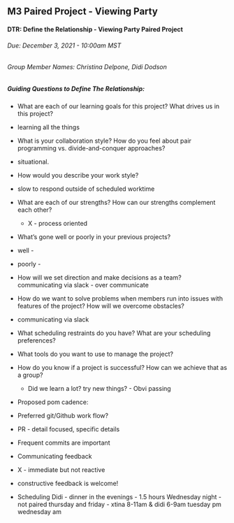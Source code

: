 ## M3 Paired Project - Viewing Party

#### DTR: Define the Relationship - Viewing Party Paired Project
###### Due: December 3, 2021 - 10:00am MST
###### Group Member Names:  Christina Delpone, Didi Dodson

##### Guiding Questions to Define The Relationship:

* What are each of our learning goals for this project? What drives us in this project?
 * learning all the things

* What is your collaboration style? How do you feel about pair programming vs. divide-and-conquer approaches?
 * situational.

* How would you describe your work style?
 * slow to respond outside of scheduled worktime

* What are each of our strengths? How can our strengths complement each other?
  * X - process oriented

* What’s gone well or poorly in your previous projects?
 * well -
 * poorly -

* How will we set direction and make decisions as a team?
communicating via slack - over communicate

* How do we want to solve problems when members run into issues with features of the project? How will we overcome obstacles?
 * communicating via slack

* What scheduling restraints do you have? What are your scheduling preferences?

* What tools do you want to use to manage the project?

* How do you know if a project is successful? How can we achieve that as a group?
  * Did we learn a lot? try new things? - Obvi passing

* Proposed pom cadence:

* Preferred git/Github work flow?
 * PR - detail focused, specific details
 * Frequent commits are important

* Communicating feedback
 * X - immediate but not reactive
 * constructive feedback is welcome!

 * Scheduling
 Didi - dinner in the evenings - 1.5 hours
 Wednesday night - not paired
 thursday and friday - xtina 8-11am & didi 6-9am
 tuesday pm
 wednesday am
